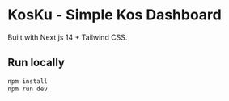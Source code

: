 # KosKu - Simple Kos Dashboard

Built with Next.js 14 + Tailwind CSS.

## Run locally
```bash
npm install
npm run dev
```